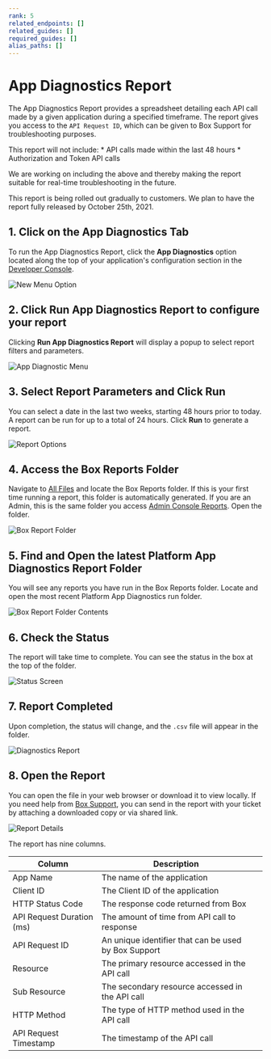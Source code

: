 ```yaml
---
rank: 5
related_endpoints: []
related_guides: []
required_guides: []
alias_paths: []
---
```


# App Diagnostics Report

The App Diagnostics Report provides a spreadsheet detailing each API call made
by a given application during a specified timeframe. The report gives you
access to the `API Request ID`, which can be given to Box Support for
troubleshooting purposes.

<Message type="warning">
  This report will not include:
    * API calls made within the last 48 hours
    * Authorization and Token API calls
  
  We are working on including the above and thereby making the report suitable
  for real-time troubleshooting in the future.
</Message>

<Message type="notice">
This report is being rolled out gradually to customers. We plan to have the
report fully released by October 25th, 2021.
</Message>

## 1. Click on the **App Diagnostics** Tab

To run the App Diagnostics Report, click the **App Diagnostics** option located
along the top of your application's configuration section in
the [Developer Console][console].

<ImageFrame center shadow>

![New Menu Option](./images/New-Menu-Option.png)

</ImageFrame>

 ## 2. Click **Run App Diagnostics Report** to configure your report

Clicking **Run App Diagnostics Report** will display a popup to select report
filters and parameters.

<ImageFrame center shadow>

![App Diagnostic Menu](./images/Menu-Option-Screen.png)

</ImageFrame>

## 3. Select Report Parameters and Click **Run**

You can select a date in the last two weeks, starting 48 hours prior to today.
A report can be run for up to a total of 24 hours. Click **Run** to
generate a report.

<ImageFrame center shadow>

![Report Options](./images/Report-Option-Screen.png)

</ImageFrame>

## 4. Access the Box Reports Folder

Navigate to [All Files][allfiles] and locate the Box Reports folder. If this is
your first time running a report, this folder is automatically generated. If
you are an Admin, this is the same folder you access
[Admin Console Reports][reports]. Open the folder.

<ImageFrame center shadow>

![Box Report Folder](./images/Box-Report-Folder.png)

</ImageFrame>

## 5. Find and Open the latest Platform App Diagnostics Report Folder

You will see any reports you have run in the Box Reports folder.
Locate and open the most recent Platform App Diagnostics run folder.

<ImageFrame center shadow>

![Box Report Folder Contents](./images/Box-Report-Folder-Contents.png)

</ImageFrame>

## 6. Check the Status

The report will take time to complete. You can see the status in the box at the
top of the folder.

<ImageFrame center shadow>

![Status Screen](./images/App-Diagnostics-Status.png)

</ImageFrame>

## 7. Report Completed

Upon completion, the status will change, and the `.csv` file will appear in the
folder.

<ImageFrame center shadow>

![Diagnostics Report](./images/Diagnostics-Report.png)

</ImageFrame>

## 8. Open the Report

You can open the file in your web browser or download it to view locally. If
you need help from [Box Support][support], you can send in the report with your
ticket by attaching a downloaded copy or via shared link. 

<ImageFrame center shadow>

![Report Details](./images/Report-Details.png)

</ImageFrame>

The report has nine columns.

<!-- markdownlint-disable line-length -->

| Column | Description        |                                                                                                                                                                                    |
| --------------- | -------------- | ---------------------------------------------------------------------------------------------------------------------------------------------------------------------------------- |
| App Name                  | The name of the application |
| Client ID                 | The Client ID of the application |
| HTTP Status Code          | The response code returned from Box |
| API Request Duration (ms) | The amount of time from API call to response |
| API Request ID            | An unique identifier that can be used by Box Support                            |
| Resource                  | The primary resource accessed in the API call |
| Sub Resource              | The secondary resource accessed in the API call |
| HTTP Method               | The type of HTTP method used in the API call |
| API Request Timestamp     | The timestamp of the API call |

[support]: https://support.box.com/hc/en-us/requests/new
[console]: https://app.box.com/developers/console
[allfiles]: https://app.box.com/folder/0
<!-- i18n-enable localize-links -->
[reports]: https://support.box.com/hc/en-us/articles/360043696534-Running-Reports
<!-- i18n-disable localize-links -->
